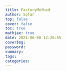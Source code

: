 ```yaml
---
title: FactoryMethod
author: Sofar
top: false
cover: false
toc: true
mathjax: true
date: 2021-06-08 12:26:55
coverImg:
password:
summary:
tags:
categories:
---
```

